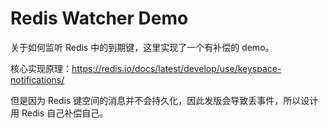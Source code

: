 # Redis Watcher Demo
关于如何监听 Redis 中的到期键，这里实现了一个有补偿的 demo。

核心实现原理：<https://redis.io/docs/latest/develop/use/keyspace-notifications/>

但是因为 Redis 键空间的消息并不会持久化，因此发版会导致丢事件，所以设计用 Redis 自己补偿自己。